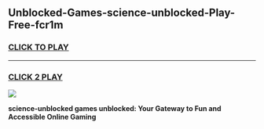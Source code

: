 
## Unblocked-Games-science-unblocked-Play-Free-fcr1m
<h3>
<a href="https://premium76.site?title=science-unblocked&ref=21A">CLICK TO PLAY</a></h3>
<hr>

<h3>
<a href="https://premium76.site?title=science-unblocked&ref=21A">CLICK 2 PLAY</a>
  
</h3>

<a href="https://premium76.site?title=science-unblocked&ref=21A"><img src="https://clearcache.store/games.png"></a>


**science-unblocked games unblocked: Your Gateway to Fun and Accessible Online Gaming**
